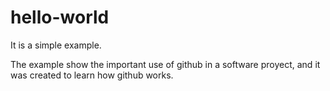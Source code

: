 # hello-world
It is a simple example.

The example show the important use of github in a software proyect, and it was created
to learn how github works.
